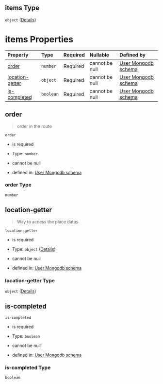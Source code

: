 ## items Type

`object` ([Details](user-properties-travel-routes-items-properties-proposals-items.md))

# items Properties

| Property                            | Type      | Required | Nullable       | Defined by                                                                                                                                                                                                            |
| :---------------------------------- | :-------- | :------- | :------------- | :-------------------------------------------------------------------------------------------------------------------------------------------------------------------------------------------------------------------- |
| [order](#order)                     | `number`  | Required | cannot be null | [User Mongodb schema](user-properties-travel-routes-items-properties-proposals-items-properties-order.md "undefined#/properties/travel-routes/items/properties/proposals/items/properties/order")                     |
| [location-getter](#location-getter) | `object`  | Required | cannot be null | [User Mongodb schema](user-properties-travel-routes-items-properties-proposals-items-properties-location-getter.md "undefined#/properties/travel-routes/items/properties/proposals/items/properties/location-getter") |
| [is-completed](#is-completed)       | `boolean` | Required | cannot be null | [User Mongodb schema](user-properties-travel-routes-items-properties-proposals-items-properties-is-completed.md "undefined#/properties/travel-routes/items/properties/proposals/items/properties/is-completed")       |

## order



> order in the route

`order`

* is required

* Type: `number`

* cannot be null

* defined in: [User Mongodb schema](user-properties-travel-routes-items-properties-proposals-items-properties-order.md "undefined#/properties/travel-routes/items/properties/proposals/items/properties/order")

### order Type

`number`

## location-getter



> Way to access the place datas

`location-getter`

* is required

* Type: `object` ([Details](user-properties-travel-routes-items-properties-proposals-items-properties-location-getter.md))

* cannot be null

* defined in: [User Mongodb schema](user-properties-travel-routes-items-properties-proposals-items-properties-location-getter.md "undefined#/properties/travel-routes/items/properties/proposals/items/properties/location-getter")

### location-getter Type

`object` ([Details](user-properties-travel-routes-items-properties-proposals-items-properties-location-getter.md))

## is-completed



`is-completed`

* is required

* Type: `boolean`

* cannot be null

* defined in: [User Mongodb schema](user-properties-travel-routes-items-properties-proposals-items-properties-is-completed.md "undefined#/properties/travel-routes/items/properties/proposals/items/properties/is-completed")

### is-completed Type

`boolean`
